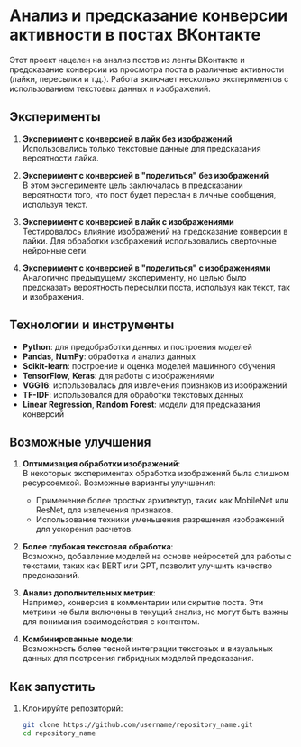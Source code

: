 # Анализ и предсказание конверсии активности в постах ВКонтакте

Этот проект нацелен на анализ постов из ленты ВКонтакте и предсказание конверсии из просмотра поста в различные активности (лайки, пересылки и т.д.). Работа включает несколько экспериментов с использованием текстовых данных и изображений.

## Эксперименты

1. **Эксперимент с конверсией в лайк без изображений**  
   Использовались только текстовые данные для предсказания вероятности лайка.
   
2. **Эксперимент с конверсией в "поделиться" без изображений**  
   В этом эксперименте цель заключалась в предсказании вероятности того, что пост будет переслан в личные сообщения, используя текст.

3. **Эксперимент с конверсией в лайк с изображениями**  
   Тестировалось влияние изображений на предсказание конверсии в лайки. Для обработки изображений использовались сверточные нейронные сети.

4. **Эксперимент с конверсией в "поделиться" с изображениями**  
   Аналогично предыдущему эксперименту, но целью было предсказать вероятность пересылки поста, используя как текст, так и изображения.

## Технологии и инструменты

- **Python**: для предобработки данных и построения моделей
- **Pandas**, **NumPy**: обработка и анализ данных
- **Scikit-learn**: построение и оценка моделей машинного обучения
- **TensorFlow**, **Keras**: для работы с изображениями
- **VGG16**: использовалась для извлечения признаков из изображений
- **TF-IDF**: использовался для обработки текстовых данных
- **Linear Regression**, **Random Forest**: модели для предсказания конверсий

## Возможные улучшения

1. **Оптимизация обработки изображений**:  
   В некоторых экспериментах обработка изображений была слишком ресурсоемкой. Возможные варианты улучшения:
   - Применение более простых архитектур, таких как MobileNet или ResNet, для извлечения признаков.
   - Использование техники уменьшения разрешения изображений для ускорения расчетов.

2. **Более глубокая текстовая обработка**:  
   Возможно, добавление моделей на основе нейросетей для работы с текстами, таких как BERT или GPT, позволит улучшить качество предсказаний.

3. **Анализ дополнительных метрик**:  
   Например, конверсия в комментарии или скрытие поста. Эти метрики не были включены в текущий анализ, но могут быть важны для понимания взаимодействия с контентом.

4. **Комбинированные модели**:  
   Возможность более тесной интеграции текстовых и визуальных данных для построения гибридных моделей предсказания.

## Как запустить

1. Клонируйте репозиторий:
   ```bash
   git clone https://github.com/username/repository_name.git
   cd repository_name

